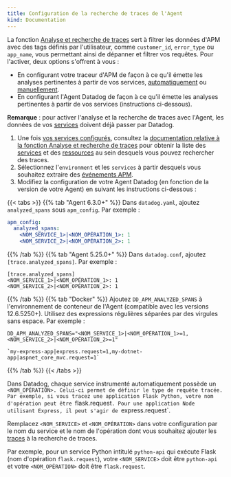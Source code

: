 ```yaml
---
title: Configuration de la recherche de traces de l'Agent
kind: Documentation
---
```

La fonction [Analyse et recherche de traces][1] sert à filtrer les données d'APM avec des tags définis par l'utilisateur, comme `customer_id`, `error_type` ou `app_name`, vous permettant ainsi de dépanner et filtrer vos requêtes. Pour l'activer, deux options s'offrent à vous :

* En configurant votre traceur d'APM de façon à ce qu'il émette les analyses pertinentes à partir de vos services, [automatiquement][2] ou [manuellement][3].
* En configurant l'Agent Datadog de façon à ce qu'il émette les analyses pertinentes à partir de vos services (instructions ci-dessous).

**Remarque** : pour activer l'analyse et la recherche de traces avec l'Agent, les données de vos [services][1] doivent déjà passer par Datadog.

1. Une fois [vos services configurés][4], consultez la [documentation relative à la fonction Analyse et recherche de traces][5] pour obtenir la liste des [services][6] et des [ressources][7] au sein desquels vous pouvez rechercher des traces.
3. Sélectionnez l'`environment` et les `services` à partir desquels vous souhaitez extraire des [événements APM][8].
2. Modifiez la configuration de votre Agent Datadog (en fonction de la version de votre Agent) en suivant les instructions ci-dessous :

{{< tabs >}}
{{% tab "Agent 6.3.0+" %}}
Dans `datadog.yaml`, ajoutez `analyzed_spans` sous `apm_config`. Par exemple :

```yaml
apm_config:
  analyzed_spans:
    <NOM_SERVICE_1>|<NOM_OPÉRATION_1>: 1
    <NOM_SERVICE_2>|<NOM_OPÉRATION_2>: 1
```

{{% /tab %}}
{{% tab "Agent 5.25.0+" %}}
Dans `datadog.conf`, ajoutez `[trace.analyzed_spans]`. Par exemple :

```
[trace.analyzed_spans]
<NOM_SERVICE_1>|<NOM_OPÉRATION_1>: 1
<NOM_SERVICE_2>|<NOM_OPÉRATION_2>: 1
```

{{% /tab %}}
{{% tab "Docker" %}}
Ajoutez `DD_APM_ANALYZED_SPANS` à l'environnement de conteneur de l'Agent (compatible avec les versions 12.6.5250+). Utilisez des expressions régulières séparées par des virgules sans espace. Par exemple :

```
DD_APM_ANALYZED_SPANS="<NOM_SERVICE_1>|<NOM_OPÉRATION_1>=1,<NOM_SERVICE_2>|<NOM_OPÉRATION_2>=1"
```

```
`my-express-app|express.request=1,my-dotnet-app|aspnet_core_mvc.request=1`
```

{{% /tab %}}
{{< /tabs >}}

Dans Datadog, chaque service instrumenté automatiquement possède un `<NOM_OPÉRATION>. Celui-ci permet de définir le type de requête tracée. Par exemple, si vous tracez une application Flask Python, votre nom d'opération peut être `flask.request`. Pour une application Node utilisant Express, il peut s'agir de `express.request`.

Remplacez `<NOM_SERVICE>` et `<NOM_OPÉRATION>` dans votre configuration par le nom du service et le nom de l'opération dont vous souhaitez ajouter les [traces][9] à la recherche de traces.

Par exemple, pour un service Python intitulé `python-api` qui exécute Flask (nom d'opération `flask.request`), votre `<NOM_SERVICE>` doit être `python-api` et votre `<NOM_OPÉRATION>` doit être `flask.request`.


[1]: https://app.datadoghq.com/apm/services
[2]: /fr/tracing/app_analytics/#automatic-configuration
[3]: /fr/tracing/app_analytics/#custom-instrumentation
[4]: /fr/tracing/setup
[5]: https://app.datadoghq.com/apm/docs/trace-search
[6]: /fr/tracing/visualization/#services
[7]: /fr/tracing/visualization/#resources
[8]: /fr/tracing/search/#apm-events
[9]: /fr/tracing/visualization/#trace